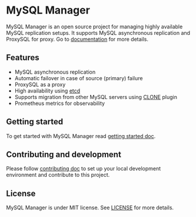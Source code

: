 # MySQL Manager

MySQL Manager is an open source project for managing highly available MySQL replication setups. 
It supports MySQL asynchronous replication and ProxySQL for proxy. Go to [documentation](./docs/) 
for more details. 

## Features
- MySQL asynchronous replication 
- Automatic failover in case of source (primary) failure
- ProxySQL as a proxy
- High availability using [etcd](https://etcd.io/)
- Supports migration from other MySQL servers using [CLONE](https://dev.mysql.com/doc/refman/8.0/en/clone-plugin.html) plugin
- Prometheus metrics for observability

## Getting started
To get started with MySQL Manager read [getting started doc](./docs/getting-started.md). 

## Contributing and development 
Please follow [contributing doc](./docs/contributing.md) to set up your local development 
environment and contribute to this project.

## License
MySQL Manager is under MIT license. See [LICENSE](LICENSE) for more details. 


